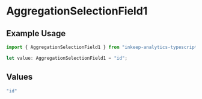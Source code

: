 # AggregationSelectionField1

## Example Usage

```typescript
import { AggregationSelectionField1 } from "inkeep-analytics-typescript/models/components";

let value: AggregationSelectionField1 = "id";
```

## Values

```typescript
"id"
```